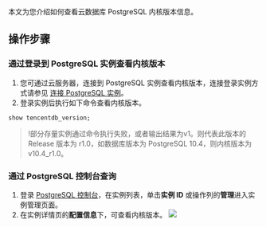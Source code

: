 本文为您介绍如何查看云数据库 PostgreSQL 内核版本信息。

## 操作步骤
### 通过登录到 PostgreSQL 实例查看内核版本
1. 您可通过云服务器，连接到 PostgreSQL 实例查看内核版本，连接登录实例方式请参见 [连接 PostgreSQL 实例](https://cloud.tencent.com/document/product/409/40429)。
2. 登录实例后执行如下命令查看内核版本。
```
show tencentdb_version;
```
>!部分存量实例通过命令执行失败，或者输出结果为v1。则代表此版本的 Release 版本为 r1.0，如数据库版本为 PostgreSQL 10.4，则内核版本为 v10.4_r1.0。

### 通过 PostgreSQL 控制台查询
1. 登录 [PostgreSQL 控制台](https://console.cloud.tencent.com/postgres)，在实例列表，单击**实例 ID** 或操作列的**管理**进入实例管理页面。
2. 在实例详情页的**配置信息**下，可查看内核版本。
![](https://qcloudimg.tencent-cloud.cn/raw/d5b937f0044d9b100ef58913b6a5083f.png)

